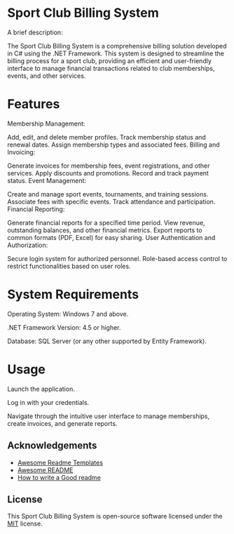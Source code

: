 
# Sport Club Billing System

A brief description:

The Sport Club Billing System is a comprehensive billing solution developed in C# using the .NET Framework. This system is designed to streamline the billing process for a sport club, providing an efficient and user-friendly interface to manage financial transactions related to club memberships, events, and other services.


# Features

Membership Management:

Add, edit, and delete member profiles.
Track membership status and renewal dates.
Assign membership types and associated fees.
Billing and Invoicing:

Generate invoices for membership fees, event registrations, and other services.
Apply discounts and promotions.
Record and track payment status.
Event Management:

Create and manage sport events, tournaments, and training sessions.
Associate fees with specific events.
Track attendance and participation.
Financial Reporting:

Generate financial reports for a specified time period.
View revenue, outstanding balances, and other financial metrics.
Export reports to common formats (PDF, Excel) for easy sharing.
User Authentication and Authorization:

Secure login system for authorized personnel.
Role-based access control to restrict functionalities based on user roles.


# System Requirements
Operating System: Windows 7 and above.

.NET Framework Version: 4.5 or higher.

Database: SQL Server (or any other supported by Entity Framework).


# Usage

Launch the application.

Log in with your credentials.

Navigate through the intuitive user interface to manage memberships, create invoices, and generate reports.

## Acknowledgements

 - [Awesome Readme Templates](https://awesomeopensource.com/project/elangosundar/awesome-README-templates)
 - [Awesome README](https://github.com/matiassingers/awesome-readme)
 - [How to write a Good readme](https://bulldogjob.com/news/449-how-to-write-a-good-readme-for-your-github-project)


## License
This Sport Club Billing System is open-source software licensed under the 
[MIT](https://choosealicense.com/licenses/mit/) license.

